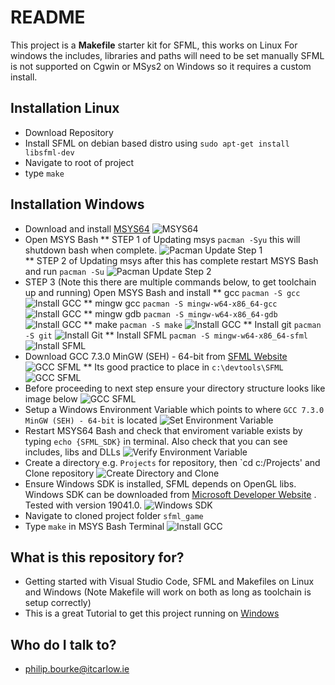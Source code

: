 # README #
This project is a **Makefile** starter kit for SFML, this works on Linux
For windows the includes, libraries and paths will need to be set manually
SFML is not supported on Cgwin or MSys2 on Windows so it requires a custom install.

## Installation Linux
* Download Repository
* Install SFML on debian based distro using ```sudo apt-get install libsfml-dev```
* Navigate to root of project
* type `make`

## Installation Windows
* Download and install [MSYS64](https://www.msys2.org/)
![MSYS64](./images/MsysWebsite.png)  
* Open MSYS Bash
** STEP 1 of Updating msys `pacman -Syu` this will shutdown bash when complete.
![Pacman Update Step 1](./images/PacmanUpdateStep1.png)  
** STEP 2 of Updating msys after this has complete restart MSYS Bash and run `pacman -Su`
![Pacman Update Step 2](./images/PacmanUpdateStep2.png) 
* STEP 3 (Note this there are multiple commands below, to get toolchain up and running) Open MSYS Bash and install 
** gcc `pacman -S gcc`
![Install GCC](./images/InstallGCC.png) 
** mingw gcc `pacman -S mingw-w64-x86_64-gcc`
![Install GCC](./images/InstallMinGWGCC.png) 
** mingw gdb `pacman -S mingw-w64-x86_64-gdb`
![Install GCC](./images/InstallMinGWGDB.png) 
** make `pacman -S make`
![Install GCC](./images/InstallMake.png) 
** Install git `pacman -S git`
![Install Git](./images/InstallGit.png) 
** Install SFML `pacman -S mingw-w64-x86_64-sfml`
![Install SFML](./images/InstallSFML.png) 
* Download GCC 7.3.0 MinGW (SEH) - 64-bit from [SFML Website](https://www.sfml-dev.org/download/sfml/2.5.1/)
![GCC SFML](./images/DownloadSFMLGCC.png) 
** Its good practice to place in `c:\devtools\SFML`
![GCC SFML](./images/ExtractToDevtools.png) 
* Before proceeding to next step ensure your directory structure looks like image below
![GCC SFML](./images/DirectoryStructure.png) 
* Setup a Windows Environment Variable which points to where `GCC 7.3.0 MinGW (SEH) - 64-bit` is located
![Set Environment Variable](./images/EnvironmentVariable.png) 
* Restart MSYS64 Bash and check that enviroment variable exists by typing `echo {SFML_SDK}` in terminal. Also check that you can see includes, libs and DLLs
![Verify Environment Variable](./images/Verify_SFML_SDK_Env_Variable.png) 
* Create a directory e.g. `Projects` for repository, then `cd c:/Projects' and Clone repository
![Create Directory and Clone](./images/CloneRepo.png) 
* Ensure Windows SDK is installed, SFML depends on OpenGL libs. Windows SDK can be downloaded from [Microsoft Developer Website](https://developer.microsoft.com/en-us/windows/downloads/sdk-archive/) . Tested with version 19041.0.
![Windows SDK](./images/Window10SDK.png) 
* Navigate to cloned project folder `sfml_game`
* Type `make` in MSYS Bash Terminal
![Install GCC](./images/Make.png) 

## What is this repository for? ##
* Getting started with Visual Studio Code, SFML and Makefiles on Linux and Windows (Note Makefile will work on both as long as toolchain is setup correctly)
* This is a great Tutorial to get this project running on [Windows](https://www.youtube.com/watch?v=Ljhpsdz8Ouo)

## Who do I talk to? ##
* philip.bourke@itcarlow.ie